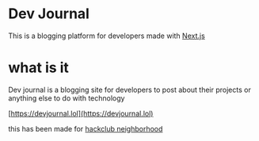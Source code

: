 # Dev Journal

This is a blogging platform for developers made with [Next.js](https://nextjs.org)

# what is it

Dev journal is a blogging site for developers to post about their projects or anything else to do with technology

[https://devjournal.lol](https://devjournal.lol)

this has been made for [hackclub neighborhood](https://neighborhood.hackclub.com)
